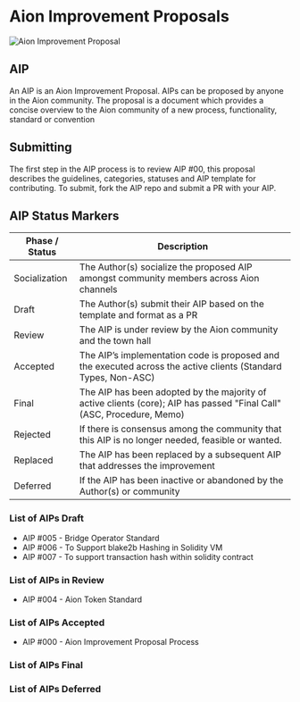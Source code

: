 # Aion Improvement Proposals

![Aion Improvement Proposal](https://user-images.githubusercontent.com/34580301/44608955-d0e61100-a7c3-11e8-8e8c-9ad469fdfd4e.jpg)

## AIP

An AIP is an Aion Improvement Proposal. AIPs can be proposed by anyone in the Aion community. The proposal is a document which provides a concise overview to the Aion community of a new process, functionality, standard or convention

## Submitting

The first step in the AIP process is to review AIP #00, this proposal describes the guidelines, categories, statuses and AIP template for contributing. To submit, fork the AIP repo and submit a PR with your AIP. 

## AIP Status Markers

Phase / Status | Description
------------ | -------------
Socialization | The Author(s) socialize the proposed AIP amongst community members across Aion channels
Draft | The Author(s) submit their AIP based on the template and format as a PR
Review | The AIP is under review by the Aion community and the town hall
Accepted | The AIP’s implementation code is proposed and the executed across the active clients (Standard Types, Non-ASC)
Final | The AIP has been adopted by the majority of active clients (core); AIP has passed "Final Call" (ASC, Procedure, Memo)
Rejected | If there is consensus among the community that this AIP is no longer needed, feasible or wanted.
Replaced | The AIP has been replaced by a subsequent AIP that addresses the improvement
Deferred | If the AIP has been inactive or abandoned by the Author(s) or community

### List of AIPs Draft
* AIP #005 - Bridge Operator Standard
* AIP #006 - To Support blake2b Hashing in Solidity VM
* AIP #007 - To support transaction hash within solidity contract
### List of AIPs in Review
* AIP #004 - Aion Token Standard
### List of AIPs Accepted
* AIP #000 - Aion Improvement Proposal Process
### List of AIPs Final

### List of AIPs Deferred

